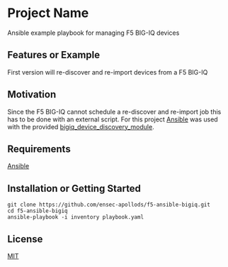 # Project Name

Ansible example playbook for managing F5 BIG-IQ devices

## Features or Example

First version will re-discover and re-import devices from a F5 BIG-IQ

## Motivation

Since the F5 BIG-IQ cannot schedule a re-discover and re-import job this has to be done with an external script.
For this project [Ansible](https://docs.ansible.com/) was used with the provided [bigiq_device_discovery_module](https://docs.ansible.com/ansible/latest/collections/f5networks/f5_modules/bigiq_device_discovery_module.html).

## Requirements

[Ansible](https://docs.ansible.com/ansible/latest/installation_guide/index.html)

## Installation or Getting Started

    git clone https://github.com/ensec-apollods/f5-ansible-bigiq.git
    cd f5-ansible-bigiq
    ansible-playbook -i inventory playbook.yaml

## License

[MIT](http://opensource.org/licenses/mit-license.php)
